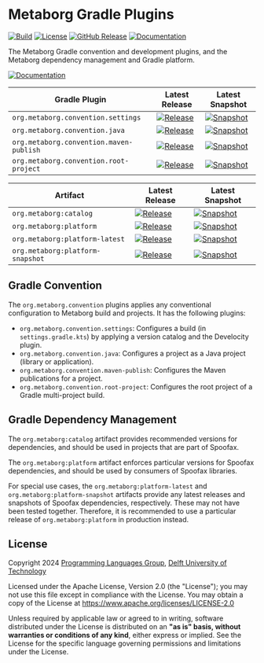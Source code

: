 # Metaborg Gradle Plugins
[![Build][github-badge:build]][github:build]
[![License][license-badge]][license]
[![GitHub Release][github-badge:release]][github:release]
[![Documentation][documentation-badge]][documentation]

The Metaborg Gradle convention and development plugins, and the Metaborg dependency management and Gradle platform.

[![Documentation][documentation-button]][documentation]

| Gradle Plugin                           | Latest Release                                                                     | Latest Snapshot                                                                      |
|-----------------------------------------|------------------------------------------------------------------------------------|--------------------------------------------------------------------------------------|
| `org.metaborg.convention.settings`      | [![Release][mvn-rel-badge:convention.settings]][mvn:convention.settings]           | [![Snapshot][mvn-snap-badge:convention.settings]][mvn:convention.settings]           |
| `org.metaborg.convention.java`          | [![Release][mvn-rel-badge:convention.java]][mvn:convention.java]                   | [![Snapshot][mvn-snap-badge:convention.java]][mvn:convention.java]                   |
| `org.metaborg.convention.maven-publish` | [![Release][mvn-rel-badge:convention.maven-publish]][mvn:convention.maven-publish] | [![Snapshot][mvn-snap-badge:convention.maven-publish]][mvn:convention.maven-publish] |
| `org.metaborg.convention.root-project`  | [![Release][mvn-rel-badge:convention.root-project]][mvn:convention.root-project]   | [![Snapshot][mvn-snap-badge:convention.root-project]][mvn:convention.root-project]   |

| Artifact                         | Latest Release                                                       | Latest Snapshot                                                        |
|----------------------------------|----------------------------------------------------------------------|------------------------------------------------------------------------|
| `org.metaborg:catalog`           | [![Release][mvn-rel-badge:catalog]][mvn:catalog]                     | [![Snapshot][mvn-snap-badge:catalog]][mvn:catalog]                     |
| `org.metaborg:platform`          | [![Release][mvn-rel-badge:platform]][mvn:platform]                   | [![Snapshot][mvn-snap-badge:platform]][mvn:platform]                   |
| `org.metaborg:platform-latest`   | [![Release][mvn-rel-badge:platform-latest]][mvn:platform-latest]     | [![Snapshot][mvn-snap-badge:platform-latest]][mvn:platform-latest]     |
| `org.metaborg:platform-snapshot` | [![Release][mvn-rel-badge:platform-snapshot]][mvn:platform-snapshot] | [![Snapshot][mvn-snap-badge:platform-snapshot]][mvn:platform-snapshot] |
 

## Gradle Convention
The `org.metaborg.convention` plugins applies any conventional configuration to Metaborg build and projects. It has the following plugins:

- `org.metaborg.convention.settings`: Configures a build (in `settings.gradle.kts`) by applying a version catalog and the Develocity plugin.
- `org.metaborg.convention.java`: Configures a project as a Java project (library or application).
- `org.metaborg.convention.maven-publish`: Configures the Maven publications for a project.
- `org.metaborg.convention.root-project`: Configures the root project of a Gradle multi-project build.


## Gradle Dependency Management
The `org.metaborg:catalog` artifact provides recommended versions for dependencies, and should be used in projects that are part of Spoofax.

The `org.metaborg:platform` artifact enforces particular versions for Spoofax dependencies, and should be used by consumers of Spoofax libraries.

For special use cases, the `org.metaborg:platform-latest` and `org.metaborg:platform-snapshot` artifacts provide any latest releases and snapshots of Spoofax dependencies, respectively. These may not have been tested together. Therefore, it is recommended to use a particular release of `org.metaborg:platform` in production instead.


## License
Copyright 2024 [Programming Languages Group](https://pl.ewi.tudelft.nl/), [Delft University of Technology](https://www.tudelft.nl/)

Licensed under the Apache License, Version 2.0 (the "License"); you may not use this file except in compliance with the License. You may obtain a copy of the License at <https://www.apache.org/licenses/LICENSE-2.0>

Unless required by applicable law or agreed to in writing, software distributed under the License is distributed on an **"as is" basis, without warranties or conditions of any kind**, either express or implied. See the License for the specific language governing permissions and limitations under the License.



[github-badge:build]: https://img.shields.io/github/actions/workflow/status/metaborg/metaborg-gradle/build.yaml
[github:build]: https://github.com/metaborg/metaborg-gradle/actions
[license-badge]: https://img.shields.io/github/license/metaborg/metaborg-gradle
[license]: https://github.com/metaborg/metaborg-gradle/blob/main/LICENSE
[github-badge:release]: https://img.shields.io/github/v/release/metaborg/metaborg-gradle?display_name=release
[github:release]: https://github.com/metaborg/metaborg-gradle/releases
[documentation-badge]: https://img.shields.io/badge/docs-latest-brightgreen
[documentation]: https://spoofax.dev/metaborg-gradle/
[documentation-button]: https://img.shields.io/badge/Documentation-blue?style=for-the-badge&logo=googledocs&logoColor=white

[mvn:convention.settings]:                  https://artifacts.metaborg.org/#nexus-search;gav~org.metaborg.convention.settings~org.metaborg.convention.settings.gradle.plugin~~~
[mvn:convention.java]:                      https://artifacts.metaborg.org/#nexus-search;gav~org.metaborg.convention.java~org.metaborg.convention.java.gradle.plugin~~~
[mvn:convention.maven-publish]:             https://artifacts.metaborg.org/#nexus-search;gav~org.metaborg.convention.maven-publish~org.metaborg.convention.maven-publish.gradle.plugin~~~
[mvn:convention.root-project]:              https://artifacts.metaborg.org/#nexus-search;gav~org.metaborg.convention.root-project~org.metaborg.convention.root-project.gradle.plugin~~~
[mvn:catalog]:                              https://artifacts.metaborg.org/#nexus-search;gav~org.metaborg~catalog~~~
[mvn:platform]:                             https://artifacts.metaborg.org/#nexus-search;gav~org.metaborg~platform~~~
[mvn:platform-latest]:                      https://artifacts.metaborg.org/#nexus-search;gav~org.metaborg~platform-latest~~~
[mvn:platform-snapshot]:                    https://artifacts.metaborg.org/#nexus-search;gav~org.metaborg~platform-snapshot~~~

[mvn-rel-badge:convention.settings]:        https://img.shields.io/nexus/r/org.metaborg.convention.settings/org.metaborg.convention.settings.gradle.plugin?server=https%3A%2F%2Fartifacts.metaborg.org&label=%20
[mvn-rel-badge:convention.java]:            https://img.shields.io/nexus/r/org.metaborg.convention.java/org.metaborg.convention.java.gradle.plugin?server=https%3A%2F%2Fartifacts.metaborg.org&label=%20
[mvn-rel-badge:convention.maven-publish]:   https://img.shields.io/nexus/r/org.metaborg.convention.maven-publish/org.metaborg.convention.maven-publish.gradle.plugin?server=https%3A%2F%2Fartifacts.metaborg.org&label=%20
[mvn-rel-badge:convention.root-project]:    https://img.shields.io/nexus/r/org.metaborg.convention.root-project/org.metaborg.convention.root-project.gradle.plugin?server=https%3A%2F%2Fartifacts.metaborg.org&label=%20
[mvn-rel-badge:catalog]:                    https://img.shields.io/nexus/r/org.metaborg/catalog?server=https%3A%2F%2Fartifacts.metaborg.org&label=%20
[mvn-rel-badge:platform]:                   https://img.shields.io/nexus/r/org.metaborg/platform?server=https%3A%2F%2Fartifacts.metaborg.org&label=%20
[mvn-rel-badge:platform-latest]:            https://img.shields.io/nexus/r/org.metaborg/platform-latest?server=https%3A%2F%2Fartifacts.metaborg.org&label=%20
[mvn-rel-badge:platform-snapshot]:          https://img.shields.io/nexus/r/org.metaborg/platform-snapshot?server=https%3A%2F%2Fartifacts.metaborg.org&label=%20

[mvn-snap-badge:convention.settings]:       https://img.shields.io/nexus/s/org.metaborg.convention.settings/org.metaborg.convention.settings.gradle.plugin?server=https%3A%2F%2Fartifacts.metaborg.org&label=%20
[mvn-snap-badge:convention.java]:           https://img.shields.io/nexus/s/org.metaborg.convention.java/org.metaborg.convention.java.gradle.plugin?server=https%3A%2F%2Fartifacts.metaborg.org&label=%20
[mvn-snap-badge:convention.maven-publish]:  https://img.shields.io/nexus/s/org.metaborg.convention.maven-publish/org.metaborg.convention.maven-publish.gradle.plugin?server=https%3A%2F%2Fartifacts.metaborg.org&label=%20
[mvn-snap-badge:convention.root-project]:   https://img.shields.io/nexus/s/org.metaborg.convention.root-project/org.metaborg.convention.root-project.gradle.plugin?server=https%3A%2F%2Fartifacts.metaborg.org&label=%20
[mvn-snap-badge:catalog]:                   https://img.shields.io/nexus/s/org.metaborg/catalog?server=https%3A%2F%2Fartifacts.metaborg.org&label=%20
[mvn-snap-badge:platform]:                  https://img.shields.io/nexus/s/org.metaborg/platform?server=https%3A%2F%2Fartifacts.metaborg.org&label=%20
[mvn-snap-badge:platform-latest]:           https://img.shields.io/nexus/s/org.metaborg/platform-latest?server=https%3A%2F%2Fartifacts.metaborg.org&label=%20
[mvn-snap-badge:platform-snapshot]:         https://img.shields.io/nexus/s/org.metaborg/platform-snapshot?server=https%3A%2F%2Fartifacts.metaborg.org&label=%20

